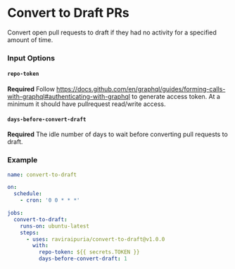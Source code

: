 # Convert to Draft PRs
Convert open pull requests to draft if they had no activity for a specified amount of time.

### Input Options

#### `repo-token`
**Required** Follow https://docs.github.com/en/graphql/guides/forming-calls-with-graphql#authenticating-with-graphql to generate access token. At a minimum it should have pullrequest read/write access.

#### `days-before-convert-draft`
**Required** The idle number of days to wait before converting pull requests to draft.

### Example
```yaml
name: convert-to-draft

on:
  schedule:
    - cron: '0 0 * * *'

jobs:
  convert-to-draft:
    runs-on: ubuntu-latest
    steps:
      - uses: raviraipuria/convert-to-draft@v1.0.0
        with:
          repo-token: ${{ secrets.TOKEN }}
          days-before-convert-draft: 1
```

